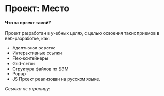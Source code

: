# Проект: **Место**

#### Что за проект такой?
Проект разработан в учебных целях, с целью освоения таких приемов в веб-разработке, как:
* Адаптивная верстка
* Интерактивные ссылки
* Flex-контейнеры
* Grid-сетки
* Структура файлов по БЭМ
* Popup
* JS
Проект реализован на русском языке.

*Ссылка на страницу:*

